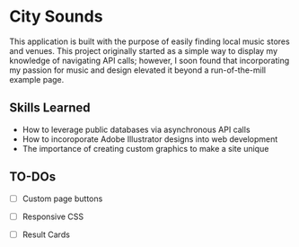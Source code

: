 # City Sounds
This application is built with the purpose of easily finding local music stores and venues. This project originally started as a simple way to display my knowledge of navigating API calls; however, I soon found that incorporating my passion for music and design elevated it beyond a run-of-the-mill example page. 

## Skills Learned ##
* How to leverage public databases via asynchronous API calls
* How to incoroporate Adobe Illustrator designs into web development
* The importance of creating custom graphics to make a site unique

## TO-DOs ##
- [ ] Custom page buttons
- [ ] Responsive CSS
- [ ] Result Cards

